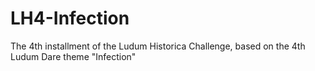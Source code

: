 # LH4-Infection
The 4th installment of the Ludum Historica Challenge, based on the 4th Ludum Dare theme "Infection"
